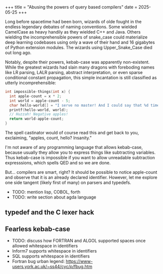 +++
title = "Abusing the powers of query based compilers"
date = 2025-05-25
+++

Long before spacetime had been born, wizards of olde fought in the endless legendary debates of naming conventions. Some wielded CamelCase as heavy handily as they wielded C++ and Java. Others wielding the incomprehensible powers of snake_case could materialize deep learning codebases using only a wave of their hand and 16 gigabytes of Python extension modules. The wizards using Upper_Snake_Case died out long ago.

Notably, despite their powers, kebab-case was apparently non-existent. While the greatest wizards had slain many dragons with foreboding names like LR parsing, LALR parsing, abstract interpretation, or even sparse conditional constant propagation, this simple incantation is still classified as utterly incomprehensible:

```c
int impossible-things(int x) {
  int apple-count = x * 2;
  int world = apple-count - 5;
  char hello-world[] = "I serve no master! And I could say that %d times!";
  printf(hello-world, world);
  // Huzzah! Negative apples!
  return world-apple-count;
}
```

The spell castinator would of course read this and get back to you, exclaiming, "apples, count, hello? Insanity."

I'm not aware of any programming language  that allows kebab-case, because usually they allow you to express things like subtracting variables. Thus kebab-case is impossible if you want to allow unreadable subtraction expresssions, which spells QED and so we are done.

But... compilers are smart, right? It should be possible to notice apple-count and observe that it is an already declared identifier. However, let me explore one side tangent (likely first of many) on parsers and typedefs.

* TODO: mention lisp, COBOL, forth
* TODO: write section about agda language

## typedef and the C lexer hack

## Fearless kebab-case


* TODO: discuss how FORTRAN and ALGOL supported spaces once allowed whitespace in identifiers
* Inform7 supports whitespace in identifiers
* SQL supports whitespace in identifiers
* Fortran bug urban legend: https://www-users.york.ac.uk/~ss44/cyc/p/fbug.htm
